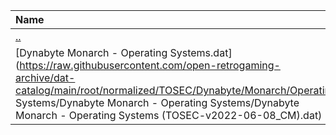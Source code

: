 |Name|Size|
|:---|---:|
|[..](../index.html)|DIR|
|[Dynabyte Monarch - Operating Systems.dat](https://raw.githubusercontent.com/open-retrogaming-archive/dat-catalog/main/root/normalized/TOSEC/Dynabyte/Monarch/Operating Systems/Dynabyte Monarch - Operating Systems/Dynabyte Monarch - Operating Systems (TOSEC-v2022-06-08_CM).dat)|2246|
